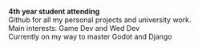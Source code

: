 <strong> 4th year student attending </strong><br>
Github for all my personal projects and university work.<br>
Main interests: Game Dev and Wed Dev<br> 
Currently on my way to master Godot and Django


